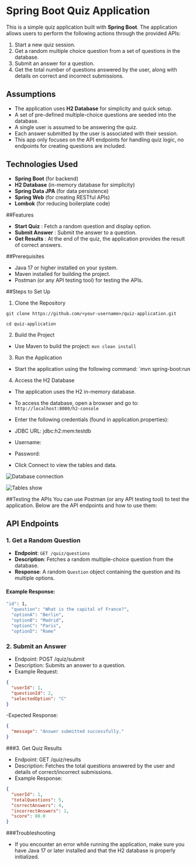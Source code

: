 # Spring Boot Quiz Application

This is a simple quiz application built with **Spring Boot**. The application allows users to perform the following actions through the provided APIs:

1. Start a new quiz session.
2. Get a random multiple choice question from a set of questions in the database.
3. Submit an answer for a question.
4. Get the total number of questions answered by the user, along with details on correct and incorrect submissions.

## Assumptions
- The application uses **H2 Database** for simplicity and quick setup.
- A set of pre-defined multiple-choice questions are seeded into the database.
- A single user is assumed to be answering the quiz.
- Each answer submitted by the user is associated with their session.
- This app only focuses on the API endpoints for handling quiz logic, no endpoints for creating questions are included.

## Technologies Used
- **Spring Boot** (for backend)
- **H2 Database** (in-memory database for simplicity)
- **Spring Data JPA** (for data persistence)
- **Spring Web** (for creating RESTful APIs)
- **Lombok** (for reducing boilerplate code)

##Features
- **Start Quiz** : Fetch a random question and display option.
- **Submit Answer** : Submit the answer to a question.
- **Get Results** : At the end of the quiz, the application provides the result of correct answers.

##Prerequisites
- Java 17 or higher installed on your system.
- Maven installed for building the project.
- Postman (or any API testing tool) for testing the APIs.

##Steps to Set Up
1. Clone the Repository
```
git clone https://github.com/<your-username>/quiz-application.git  
```
```
cd quiz-application
```
2. Build the Project
- Use Maven to build the project: 
`mvn clean install`

3. Run the Application
 - Start the application using the following command:
`mvn spring-boot:run  

4. Access the H2 Database
- The application uses the H2 in-memory database.
- To access the database, open a browser and go to:
`http://localhost:8080/h2-console`

- Enter the following credentials (found in application.properties):
- JDBC URL: jdbc:h2:mem:testdb
- Username: 
- Password: 
- Click Connect to view the tables and data.

![Database connection](https://github.com/user-attachments/assets/8d595abc-ec4b-434c-a5e8-a82b719be61f)

![Tables show](https://github.com/user-attachments/assets/92f500bc-3491-4c70-b0d1-0f46d801fe0b)


##Testing the APIs
You can use Postman (or any API testing tool) to test the application. Below are the API endpoints and how to use them:

## API Endpoints

### 1. Get a Random Question
- **Endpoint**: `GET /quiz/questions`
- **Description**: Fetches a random multiple-choice question from the database.
- **Response**: A random `Question` object containing the question and its multiple options.

#### Example Response:
```bash
"id": 1,
  "question": "What is the capital of France?",
  "optionA": "Berlin",
  "optionB": "Madrid",
  "optionC": "Paris",
  "optionD": "Rome"
```

### 2. Submit an Answer
- Endpoint: POST /quiz/submit
- Description: Submits an answer to a question.
- Example Request:
```json
{  
  "userId": 1,  
  "questionId": 2,  
  "selectedOption": "C"  
}  

```
-Expected Response:
```json
{  
  "message": "Answer submitted successfully."  
}  

```

###3. Get Quiz Results
- Endpoint: GET /quiz/results
- Description: Fetches the total questions answered by the user and details of correct/incorrect submissions.
- Example Response:
```json
{  
  "userId": 1,  
  "totalQuestions": 5,  
  "correctAnswers": 4,  
  "incorrectAnswers": 1,  
  "score": 80.0  
}  

```

###Troubleshooting
- If you encounter an error while running the application, make sure you have Java 17 or later installed and that the H2 database is properly initialized.
